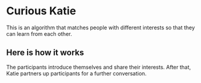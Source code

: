 # Curious Katie
This is an algorithm that matches people with different interests so that they can learn from each other.

## Here is how it works
The participants introduce themselves and share their interests. 
After that, Katie partners up participants for a further conversation.

